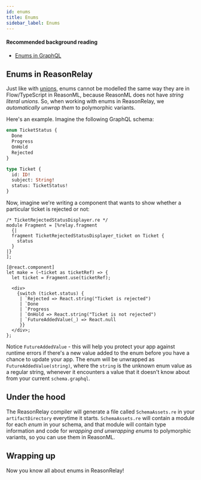 ```yaml
---
id: enums
title: Enums
sidebar_label: Enums
---
```


#### Recommended background reading

- [Enums in GraphQL](https://graphql.org/learn/schema/#enumeration-types)

## Enums in ReasonRelay

Just like with [unions](unions), enums cannot be modelled the same way they are in Flow/TypeScript in ReasonML, because ReasonML does not have _string literal unions_. So, when working with enums in ReasonRelay, we _automatically unwrap them_ to polymorphic variants.

Here's an example. Imagine the following GraphQL schema:

```graphql
enum TicketStatus {
  Done
  Progress
  OnHold
  Rejected
}

type Ticket {
  id: ID!
  subject: String!
  status: TicketStatus!
}
```

Now, imagine we're writing a component that wants to show whether a particular ticket is rejected or not:

```reason
/* TicketRejectedStatusDisplayer.re */
module Fragment = [%relay.fragment
  {|
  fragment TicketRejectedStatusDisplayer_ticket on Ticket {
    status
  }
|}
];

[@react.component]
let make = (~ticket as ticketRef) => {
  let ticket = Fragment.use(ticketRef);

  <div>
    {switch (ticket.status) {
     | `Rejected => React.string("Ticket is rejected")
     | `Done
     | `Progress
     | `OnHold => React.string("Ticket is not rejected")
     | `FutureAddedValue(_) => React.null
     }}
  </div>;
};
```

Notice `FutureAddedValue` - this will help you protect your app against runtime errors if there's a new value added to the enum before you have a chance to update your app. The enum will be unwrapped as `FutureAddedValue(string)`, where the `string` is the unknown enum value as a regular string, whenever it encounters a value that it doesn't know about from your current `schema.graphql`.

## Under the hood

The ReasonRelay compiler will generate a file called `SchemaAssets.re` in your `artifactDirectory` everytime it starts. `SchemaAssets.re` will contain a module for each _enum_ in your schema, and that module will contain type information and code for _wrapping and unwrapping enums_ to polymorphic variants, so you can use them in ReasonML.

## Wrapping up

Now you know all about enums in ReasonRelay!
